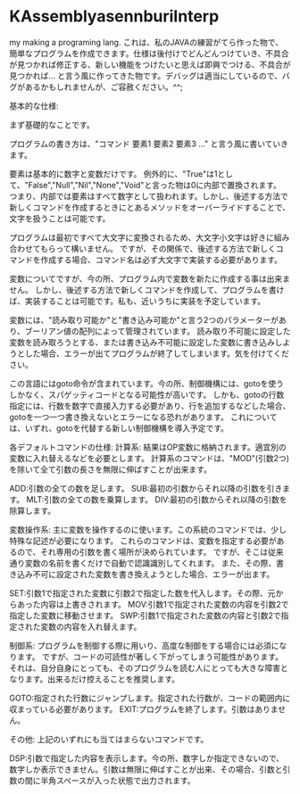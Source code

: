 # KAssemblyasennburiInterp
my making a programing lang.
これは、私のJAVAの練習がてら作った物で、簡単なプログラムを作成できます。仕様は後付けでどんどんつけていき、不具合が見つかれば修正する、新しい機能をつけたいと思えば即興でつける、不具合が見つかれば...
と言う風に作ってきた物です。デバッグは適当にしているので、バグがあるかもしれませんが、ご容赦ください。^^;

基本的な仕様:

まず基礎的なことです。

プログラムの書き方は、"コマンド 要素1 要素2 要素3 ..."
と言う風に書いていきます。

要素は基本的に数字と変数だけです。
例外的に、"True"は1として、"False","Null","Nil","None","Void"と言った物は0に内部で置換されます。
つまり、内部では要素はすべて数字として扱われます。しかし、後述する方法で新しくコマンドを作成するときにとあるメソッドをオーバーライドすることで、文字を扱うことは可能です。

プログラムは最初ですべて大文字に変換されるため、大文字小文字は好きに組み合わせてもらって構いません。
ですが、その関係で、後述する方法で新しくコマンドを作成する場合、コマンド名は必ず大文字で実装する必要があります。


変数についてですが、今の所、プログラム内で変数を新たに作成する事は出来ません。
しかし、後述する方法で新しくコマンドを作成して、プログラムを書けば、実装することは可能です。私も、近いうちに実装を予定しています。

変数には、"読み取り可能か"と"書き込み可能か"と言う2つのパラメーターがあり、ブーリアン値の配列によって管理されています。
読み取り不可能に設定した変数を読み取ろうとする、または書き込み不可能に設定した変数に書き込みしようとした場合、エラーが出てプログラムが終了してしまいます。気を付けてください。

この言語にはgoto命令が含まれています。今の所、制御機構には、gotoを使うしかなく、スパゲッティコードとなる可能性が高いです。
しかも、gotoの行数指定には、行数を数字で直接入力する必要があり、行を追加するなどした場合、gotoを一つ一つ書き換えないとエラーになる恐れがあります。
これについては、いずれ、gotoを代替する新しい制御機構を導入予定です。

各デフォルトコマンドの仕様:
計算系:
結果はOP変数に格納されます。適宜別の変数に入れ替えるなどを必要とします。
計算系のコマンドは、"MOD"(引数2つ)を除いて全て引数の長さを無限に伸ばすことが出来ます。

ADD:引数の全ての数を足します。
SUB:最初の引数からそれ以降の引数を引きます。
MLT:引数の全ての数を乗算します。
DIV:最初の引数からそれ以降の引数を除算します。

変数操作系:
主に変数を操作するのに使います。この系統のコマンドでは、少し特殊な記述が必要になります。
これらのコマンドは、変数を指定する必要があるので、それ専用の引数を書く場所が決められています。
ですが、そこは従来通り変数の名前を書くだけで自動で認識識別してくれます。
また、その際、書き込み不可に設定された変数を書き換えようとした場合、エラーが出ます。

SET:引数1で指定された変数に引数2で指定した数を代入します。その際、元からあった内容は上書きされます。
MOV:引数1で指定された変数の内容を引数2で指定した変数に移動させます。
SWP:引数1で指定された変数の内容と引数2で指定された変数の内容を入れ替えます。

制御系:
プログラムを制御する際に用いり、高度な制御をする場合には必須になります。
ですが、コードの可読性が著しく下がってしまう可能性があります。それは、自分自身にとっても、そのプログラムを読む人にとっても大きな障害となります。出来るだけ控えることを推奨します。

GOTO:指定された行数にジャンプします。指定された行数が、コードの範囲内に収まっている必要があります。
EXIT:プログラムを終了します。引数はありません。

その他:
上記のいずれにも当てはまらないコマンドです。

DSP:引数で指定した内容を表示します。今の所、数字しか指定できないので、数字しか表示できません。引数は無限に伸ばすことが出来、その場合、引数と引数の間に半角スペースが入った状態で出力されます。

